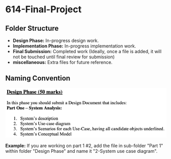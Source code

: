 # 614-Final-Project
## Folder Structure 
- **Design Phase:** In-progress design work.
- **Implementation Phase:** In-progress implementation work. 
- **Final Submission:** Completed work (Ideally, once a file is added, it will not be touched until final review for submission)
- **miscellaneous:** Extra files for future reference.
## Naming Convention 
![Alt text](miscellaneous/naming_convention_reference.png)

**Example:** If you are working on part 1 #2, add the file in sub-folder "Part 1" within folder "Design Phase" and name it "2-System use case diagram". 
